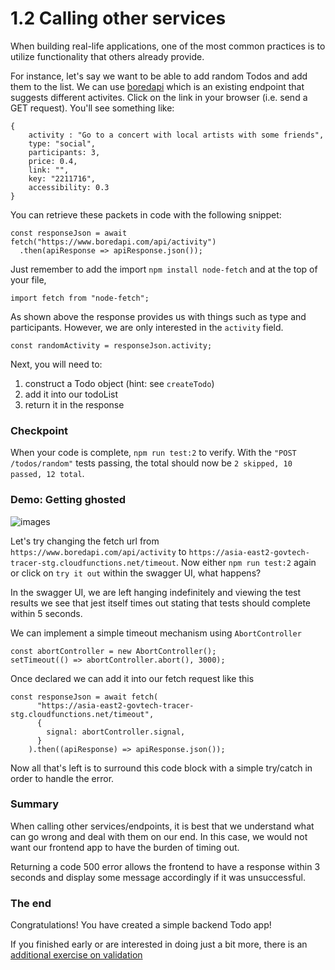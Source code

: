 # 1.2 Calling other services

When building real-life applications, one of the most common practices is to utilize functionality that others already provide. 

For instance, let's say we want to be able to add random Todos and add them to the list.
We can use [boredapi](https://www.boredapi.com/api/activity) which is an existing endpoint that suggests different activites. Click on the link in your browser (i.e. send a GET request). You'll see something like:
```
{
    activity : "Go to a concert with local artists with some friends",
    type: "social",
    participants: 3,
    price: 0.4,
    link: "",
    key: "2211716",
    accessibility: 0.3
}
```

You can retrieve these packets in code with the following snippet:
```
const responseJson = await fetch("https://www.boredapi.com/api/activity")
  .then(apiResponse => apiResponse.json());
```
Just remember to add the import `npm install node-fetch` and at the top of your file,
```
import fetch from "node-fetch";
```

As shown above the response provides us with things such as type and participants. However, we are only interested in the `activity` field.

`const randomActivity = responseJson.activity;`

Next, you will need to: 
1. construct a Todo object (hint: see `createTodo`)
2. add it into our todoList
3. return it in the response

### Checkpoint
When your code is complete, `npm run test:2` to verify. With the `"POST /todos/random"` tests passing, the total should now be `2 skipped, 10 passed, 12 total`.

### Demo: Getting ghosted
![images](https://user-images.githubusercontent.com/31716292/134328422-40afa902-9667-48e0-a128-951340cb3f0c.png)

Let's try changing the fetch url from `https://www.boredapi.com/api/activity` to 
`https://asia-east2-govtech-tracer-stg.cloudfunctions.net/timeout`. Now either `npm run test:2` again or click on `try it out` within the swagger UI, what happens?

In the swagger UI, we are left hanging indefinitely and viewing the test results we see that jest itself times out stating that tests should complete within 5 seconds.

We can implement a simple timeout mechanism using `AbortController`

```
const abortController = new AbortController();
setTimeout(() => abortController.abort(), 3000);
```

Once declared we can add it into our fetch request like this

```
const responseJson = await fetch(
      "https://asia-east2-govtech-tracer-stg.cloudfunctions.net/timeout",
      {
        signal: abortController.signal,
      }
    ).then((apiResponse) => apiResponse.json());
```

Now all that's left is to surround this code block with a simple try/catch in order to handle the error.

### Summary
When calling other services/endpoints, it is best that we understand what can go wrong and deal with them on our end. In this case, we would not want our frontend app to have the burden of timing out. 

Returning a code 500 error allows the frontend to have a response within 3 seconds and display some message accordingly if it was unsuccessful.

### The end
Congratulations! You have created a simple backend Todo app!

If you finished early or are interested in doing just a bit more, there is an [additional exercise on validation](./Validation)